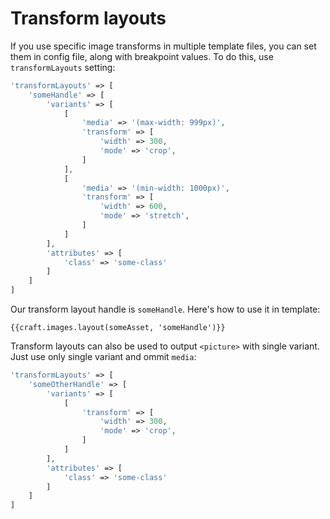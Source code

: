# Transform layouts

If you use specific image transforms in multiple template files, you can set them in config file, along with breakpoint values. To do this, use `transformLayouts` setting:

```php
'transformLayouts' => [
    'someHandle' => [
        'variants' => [
            [
                'media' => '(max-width: 999px)',
                'transform' => [
                    'width' => 300,
                    'mode' => 'crop',
                ]
            ],
            [
                'media' => '(min-width: 1000px)',
                'transform' => [
                    'width' => 600,
                    'mode' => 'stretch',
                ]
            ]               
        ],
        'attributes' => [
            'class' => 'some-class'
        ]
    ]
]
```

Our transform layout handle is `someHandle`. Here's how to use it in template:

```twig
{{craft.images.layout(someAsset, 'someHandle')}}
```

Transform layouts can also be used to output `<picture>` with single variant. Just use only single variant and ommit `media`: 

```php
'transformLayouts' => [
    'someOtherHandle' => [
        'variants' => [
            [
                'transform' => [
                    'width' => 300,
                    'mode' => 'crop',
                ]
            ]           
        ],
        'attributes' => [
            'class' => 'some-class'
        ]
    ]
]
```
